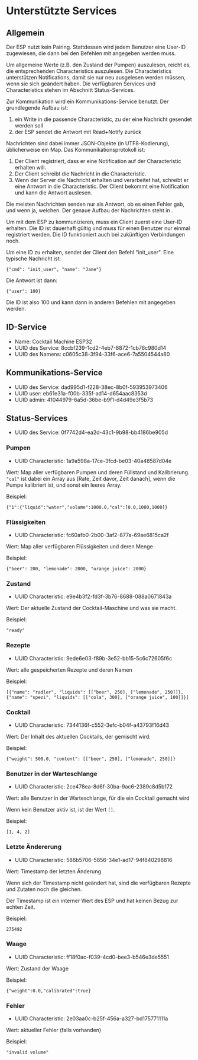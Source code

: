 # Unterstützte Services

## Allgemein

Der ESP nutzt kein Pairing. Stattdessen wird jedem Benutzer eine User-ID zugewiesen, die dann bei den Befehlen mit angegeben werden muss. 

Um allgemeine Werte (z.B. den Zustand der Pumpen) auszulesen, reicht es, die entsprechenden Characteristics auszulesen. Die Characteristics unterstützen Notifications, damit sie nur neu ausgelesen werden müssen, wenn sie sich geändert haben. Die verfügbaren Services und Characteristics stehen im Abschnitt Status-Services.

Zur Kommunikation wird ein Kommunikations-Service benutzt. Der grundlegende Aufbau ist:

1. ein Write in die passende Characteristic, zu der eine Nachricht gesendet werden soll
2. der ESP sendet die Antwort mit Read+Notify zurück

Nachrichten sind dabei immer JSON-Objekte (in UTF8-Kodierung), üblicherweise ein Map. Das Kommunikationsprotokoll ist:

1. Der Client registriert, dass er eine Notification auf der Characteristic erhalten will.
2. Der Client schreibt die Nachricht in die Characteristic.
3. Wenn der Server die Nachricht erhalten und verarbeitet hat, schreibt er eine Antwort in die Characteristic. Der Client bekommt eine Notification und kann die Antwort auslesen.

Die meisten Nachrichten senden nur als Antwort, ob es einen Fehler gab, und wenn ja, welchen. Der genaue Aufbau der Nachrichten steht in [](Befehle.md).

Um mit dem ESP zu kommunizieren, muss ein Client zuerst eine User-ID erhalten. Die ID ist dauerhaft gültig und muss für einen Benutzer nur einmal registriert werden. Die ID funktioniert auch bei zukünftigen Verbindungen noch.

Um eine ID zu erhalten, sendet der Client den Befehl "init_user". Eine typische Nachricht ist:

    {"cmd": "init_user", "name": "Jane"}

Die Antwort ist dann:

    {"user": 100}

Die ID ist also 100 und kann dann in anderen Befehlen mit angegeben werden.

## ID-Service

- Name: Cocktail Machine ESP32
- UUID des Service: 8ccbf239-1cd2-4eb7-8872-1cb76c980d14
- UUID des Namens:  c0605c38-3f94-33f6-ace6-7a5504544a80

## Kommunikations-Service

- UUID des Service: dad995d1-f228-38ec-8b0f-593953973406
- UUID user:        eb61e31a-f00b-335f-ad14-d654aac8353d
- UUID admin:       41044979-6a5d-36be-b9f1-d4d49e3f5b73

## Status-Services

- UUID des Service: 0f7742d4-ea2d-43c1-9b98-bb4186be905d

### Pumpen
- UUID Characteristic: 1a9a598a-17ce-3fcd-be03-40a48587d04e

Wert: Map aller verfügbaren Pumpen und deren Füllstand und Kalibrierung. `"cal"` ist dabei ein Array aus [Rate, Zeit davor, Zeit danach], wenn die Pumpe kalibriert ist, und sonst ein leeres Array.

Beispiel:

    {"1":{"liquid":"water","volume":1000.0,"cal":[0.0,1000,1000]}

### Flüssigkeiten
- UUID Characteristic: fc60afb0-2b00-3af2-877a-69ae6815ca2f

Wert: Map aller verfügbaren Flüssigkeiten und deren Menge

Beispiel:

    {"beer": 200, "lemonade": 2000, "orange juice": 2000}

### Zustand
- UUID Characteristic: e9e4b3f2-fd3f-3b76-8688-088a0671843a

Wert: Der aktuelle Zustand der Cocktail-Maschine und was sie macht.

Beispiel:

    "ready"

### Rezepte
- UUID Characteristic: 9ede6e03-f89b-3e52-bb15-5c6c72605f6c

Wert: alle gespeicherten Rezepte und deren Namen

Beispiel:

    [{"name": "radler", "liquids": [["beer", 250], ["lemonade", 250]]}, {"name": "spezi", "liquids": [["cola", 300], ["orange juice", 100]]}]


### Cocktail
- UUID Characteristic: 7344136f-c552-3efc-b04f-a43793f16d43

Wert: Der Inhalt des aktuellen Cocktails, der gemischt wird.

Beispiel:

    {"weight": 500.0, "content": [["beer", 250], ["lemonade", 250]]}

### Benutzer in der Warteschlange
- UUID Characteristic: 2ce478ea-8d6f-30ba-9ac6-2389c8d5b172

Wert: alle Benutzer in der Warteschlange, für die ein Cocktail gemacht wird

Wenn kein Benutzer aktiv ist, ist der Wert `[]`.

Beispiel:

    [1, 4, 2]
    
### Letzte Ändererung
- UUID Characteristic: 586b5706-5856-34e1-ad17-94f840298816

Wert: Timestamp der letzten Änderung 

Wenn sich der Timestamp nicht geändert hat, sind die verfügbaren Rezepte und Zutaten noch die gleichen.

Der Timestamp ist ein interner Wert des ESP und hat keinen Bezug zur echten Zeit. 

Beispiel:

    275492

### Waage
- UUID Characteristic: ff18f0ac-f039-4cd0-bee3-b546e3de5551

Wert: Zustand der Waage

Beispiel:

    {"weight":0.0,"calibrated":true}

### Fehler
- UUID Characteristic: 2e03aa0c-b25f-456a-a327-bd175771111a

Wert: aktueller Fehler (falls vorhanden)

Beispiel:

    "invalid volume"
